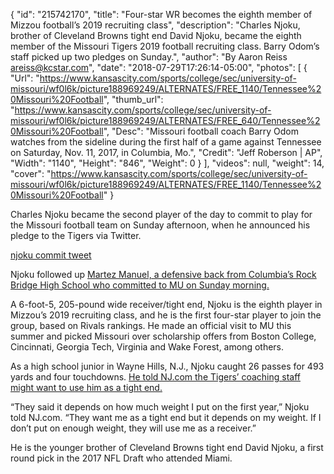 {
  "id": "215742170",
  "title": "Four-star WR becomes the eighth member of Mizzou football’s 2019 recruiting class",
  "description": "Charles Njoku, brother of Cleveland Browns tight end David Njoku, became the eighth member of the Missouri Tigers 2019 football recruiting class. Barry Odom’s staff picked up two pledges on Sunday.",
  "author": "By Aaron Reiss areiss@kcstar.com",
  "date": "2018-07-29T17:26:14-05:00",
  "photos": [
    {
      "Url": "https://www.kansascity.com/sports/college/sec/university-of-missouri/wf0l6k/picture188969249/ALTERNATES/FREE_1140/Tennessee%20Missouri%20Football",
      "thumb_url": "https://www.kansascity.com/sports/college/sec/university-of-missouri/wf0l6k/picture188969249/ALTERNATES/FREE_640/Tennessee%20Missouri%20Football",
      "Desc": "Missouri football coach Barry Odom watches from the sideline during the first half of a game against Tennessee on Saturday, Nov. 11, 2017, in Columbia, Mo.",
      "Credit": "Jeff Roberson | AP",
      "Width": "1140",
      "Height": "846",
      "Weight": 0
    }
  ],
  "videos": null,
  "weight": 14,
  "cover": "https://www.kansascity.com/sports/college/sec/university-of-missouri/wf0l6k/picture188969249/ALTERNATES/FREE_1140/Tennessee%20Missouri%20Football"
}

<p dir="ltr">Charles Njoku became the second player of the day to commit to play for the Missouri football team on Sunday afternoon, when he announced his pledge to the Tigers via Twitter.</p><p> <a href="https://www.kansascity.com/latest-news/article215742395.ece" id="_01fab5e2-7071-4982-981c-fba63e268ca7">njoku commit tweet</a> </p><p dir="ltr">Njoku followed up <a href="https://www.kansascity.com/sports/college/sec/university-of-missouri/article215723610.html" target="_blank">Martez Manuel, a defensive back from Columbia’s Rock Bridge High School who committed to MU on Sunday morning.</a></p><p dir="ltr">A 6-foot-5, 205-pound wide receiver/tight end, Njoku is the eighth player in Mizzou’s 2019 recruiting class, and he is the first four-star player to join the group, based on Rivals rankings. He made an official visit to MU this summer and picked Missouri over scholarship offers from Boston College, Cincinnati, Georgia Tech, Virginia and Wake Forest, among others.</p><p dir="ltr">As a high school junior in Wayne Hills, N.J., Njoku caught 26 passes for 493 yards and four touchdowns. <a href="https://www.nj.com/rutgersfootball/index.ssf/2018/07/breaking_athletic_nj_wr_charles_njoku_commits_to_b.html?utm_content=nj_twitter_njsports&amp;utm_campaign=njsports_sf&amp;utm_source=twitter&amp;utm_medium=social" target="_blank">He told NJ.com the Tigers’ coaching staff might want to use him as a tight end.</a></p><p dir="ltr">“They said it depends on how much weight I put on the first year,” Njoku told NJ.com. “They want me as a tight end but it depends on my weight. If I don’t put on enough weight, they will use me as a receiver.”</p><p dir="ltr">He is the younger brother of Cleveland Browns tight end David Njoku, a first round pick in the 2017 NFL Draft who attended Miami.</p>

